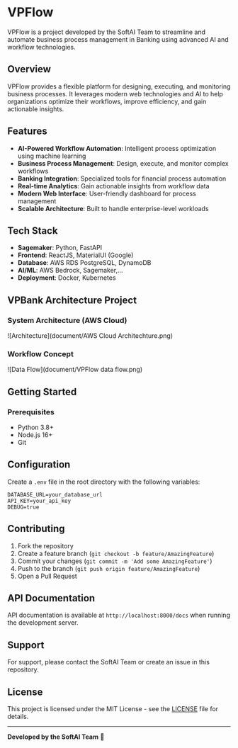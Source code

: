 # VPFlow

VPFlow is a project developed by the SoftAI Team to streamline and automate business process management in Banking using advanced AI and workflow technologies.

## Overview

VPFlow provides a flexible platform for designing, executing, and monitoring business processes. It leverages modern web technologies and AI to help organizations optimize their workflows, improve efficiency, and gain actionable insights.

## Features

- **AI-Powered Workflow Automation**: Intelligent process optimization using machine learning
- **Business Process Management**: Design, execute, and monitor complex workflows
- **Banking Integration**: Specialized tools for financial process automation
- **Real-time Analytics**: Gain actionable insights from workflow data
- **Modern Web Interface**: User-friendly dashboard for process management
- **Scalable Architecture**: Built to handle enterprise-level workloads

## Tech Stack

- **Sagemaker**: Python, FastAPI
- **Frontend**: ReactJS, MaterialUI (Google)
- **Database**: AWS RDS PostgreSQL, DynamoDB
- **AI/ML**: AWS Bedrock, Sagemaker,...
- **Deployment**: Docker, Kubernetes

## VPBank Architecture Project

### System Architecture (AWS Cloud)
![Architecture](document/AWS Cloud Architechture.png)

### Workflow Concept
![Data Flow](document/VPFlow data flow.png)

## Getting Started

### Prerequisites

- Python 3.8+
- Node.js 16+
- Git


## Configuration

Create a `.env` file in the root directory with the following variables:

```env
DATABASE_URL=your_database_url
API_KEY=your_api_key
DEBUG=true
```

## Contributing

1. Fork the repository
2. Create a feature branch (`git checkout -b feature/AmazingFeature`)
3. Commit your changes (`git commit -m 'Add some AmazingFeature'`)
4. Push to the branch (`git push origin feature/AmazingFeature`)
5. Open a Pull Request

## API Documentation

API documentation is available at `http://localhost:8000/docs` when running the development server.

## Support

For support, please contact the SoftAI Team or create an issue in this repository.

## License

This project is licensed under the MIT License - see the [LICENSE](LICENSE) file for details.

---

**Developed by the SoftAI Team** 🚀
